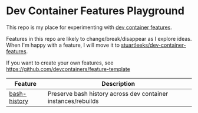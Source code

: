 # Dev Container Features Playground

This repo is my place for experimenting with [dev container features](https://containers.dev/features).

Features in this repo are likely to change/break/disappear as I explore ideas. When I'm happy with a feature, I will move it to [stuartleeks/dev-container-features](https://github.com/stuartleeks/dev-container-features).

If you want to create your own features, see <https://github.com/devcontainers/feature-template>


| Feature                                    | Description                                                   |
| ------------------------------------------ | ------------------------------------------------------------- |
| [bash-history](src/bash-history/README.md) | Preserve bash history across dev container instances/rebuilds |

